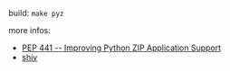 build: `make pyz`

more infos:

- [PEP 441 -- Improving Python ZIP Application Support](https://www.python.org/dev/peps/pep-0441/)
- [shiv](https://github.com/linkedin/shiv)
